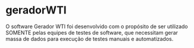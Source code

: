 # geradorWTI

O software Gerador WTI foi desenvolvido com o propósito de ser utilizado SOMENTE pelas equipes de testes de software, que necessitam gerar massa de dados para execução de testes manuais e automatizados.
